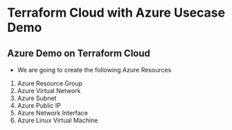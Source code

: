 # Terraform Cloud with Azure Usecase Demo

## Azure Demo on Terraform Cloud
- We are going to create the following Azure Resources
1. Azure Resource Group
2. Azure Virtual Network
3. Azure Subnet
4. Azure Public IP
5. Azure Network Interface
6. Azure Linux Virtual Machine
